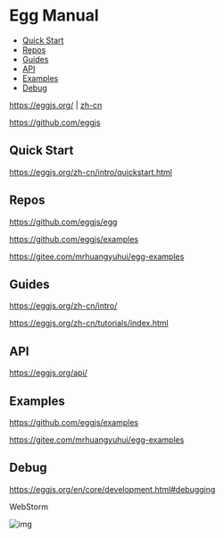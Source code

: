 <!-- omit in toc -->
# Egg Manual

- [Quick Start](#quick-start)
- [Repos](#repos)
- [Guides](#guides)
- [API](#api)
- [Examples](#examples)
- [Debug](#debug)

<https://eggjs.org/> | [zh-cn](https://eggjs.org/zh-cn/)

<https://github.com/eggjs>

## Quick Start

<https://eggjs.org/zh-cn/intro/quickstart.html>

## Repos

<https://github.com/eggjs/egg>

<https://github.com/eggjs/examples>

<https://gitee.com/mrhuangyuhui/egg-examples>

## Guides

<https://eggjs.org/zh-cn/intro/>

<https://eggjs.org/zh-cn/tutorials/index.html>

## API

<https://eggjs.org/api/>

## Examples

<https://github.com/eggjs/examples>

<https://gitee.com/mrhuangyuhui/egg-examples>

## Debug

<https://eggjs.org/en/core/development.html#debugging>

WebStorm

![img](https://gitee.com/mrhuangyuhui/images/raw/master/egg/egg-debug-webstorm-1.jpg)
